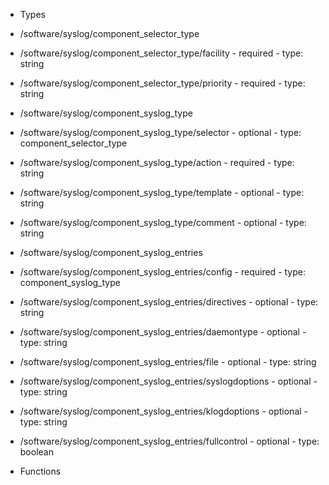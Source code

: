  - Types
  - /software/syslog/component_selector_type
   - /software/syslog/component_selector_type/facility
    - required
    - type: string
   - /software/syslog/component_selector_type/priority
    - required
    - type: string
  - /software/syslog/component_syslog_type
   - /software/syslog/component_syslog_type/selector
    - optional
    - type: component_selector_type
   - /software/syslog/component_syslog_type/action
    - required
    - type: string
   - /software/syslog/component_syslog_type/template
    - optional
    - type: string
   - /software/syslog/component_syslog_type/comment
    - optional
    - type: string
  - /software/syslog/component_syslog_entries
   - /software/syslog/component_syslog_entries/config
    - required
    - type: component_syslog_type
   - /software/syslog/component_syslog_entries/directives
    - optional
    - type: string
   - /software/syslog/component_syslog_entries/daemontype
    - optional
    - type: string
   - /software/syslog/component_syslog_entries/file
    - optional
    - type: string
   - /software/syslog/component_syslog_entries/syslogdoptions
    - optional
    - type: string
   - /software/syslog/component_syslog_entries/klogdoptions
    - optional
    - type: string
   - /software/syslog/component_syslog_entries/fullcontrol
    - optional
    - type: boolean

 - Functions
